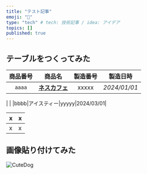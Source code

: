 ```yaml
---
title: "テスト記事"
emoji: "🦔"
type: "tech" # tech: 技術記事 / idea: アイデア
topics: []
published: true
---
```


## テーブルをつくってみた

|商品番号|商品名|製造番号|製造日時|
|:-:|:-:|:-:|:-:|
|`aaaa`|[**ネスカフェ**](https://nestle.jp/home/brands/nescafe/)|xxxxx|_2024/01/01_|unchi|
|
|
|bbbb|アイスティー|yyyyy|2024/03/01|

x|x
---|---
x|x

## 画像貼り付けてみた

![CuteDog][Dog]

[Dog]: https://lecture.ecc.u-tokyo.ac.jp/JOHZU/joho/imageformat/images/image01.jpg
